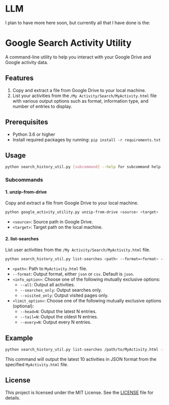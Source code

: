 # LLM

I plan to have more here soon, but currently all that I have done is the:

# Google Search Activity Utility

A command-line utility to help you interact with your Google Drive and Google activity data.

## Features

1. Copy and extract a file from Google Drive to your local machine.
2. List your activities from the `/My Activity/Search/MyActivity.html` file with various output options such as format, information type, and number of entries to display.

## Prerequisites

- Python 3.6 or higher
- Install required packages by running: `pip install -r requirements.txt`

## Usage

```bash
python search_history_util.py [subcommand] --help for subcommand help
```

### Subcommands

#### 1. unzip-from-drive

Copy and extract a file from Google Drive to your local machine.

```bash
python google_activity_utility.py unzip-from-drive <source> <target>
```

- `<source>`: Source path in Google Drive.
- `<target>`: Target path on the local machine.

#### 2. list-searches

List user activities from the `/My Activity/Search/MyActivity.html` file.

```bash
python search_history_util.py list-searches <path> --format=<format> --<info_option> [--<limit_option>=N]
```

- `<path>`: Path to `MyActivity.html` file.
- `--format`: Output format, either `json` or `csv`. Default is `json`.
- `<info_option>`: Choose one of the following mutually exclusive options:
  - `--all`: Output all activities.
  - `--searches_only`: Output searches only.
  - `--visited_only`: Output visited pages only.
- `<limit_option>`: Choose one of the following mutually exclusive options (optional):
  - `--head=N`: Output the latest N entries.
  - `--tail=N`: Output the oldest N entries.
  - `--every=N`: Output every N entries.

## Example

```bash
python search_history_util.py list-searches /path/to/MyActivity.html --format=json --all --head=10
```

This command will output the latest 10 activities in JSON format from the specified `MyActivity.html` file.

## License

This project is licensed under the MIT License. See the [LICENSE](LICENSE) file for details.
